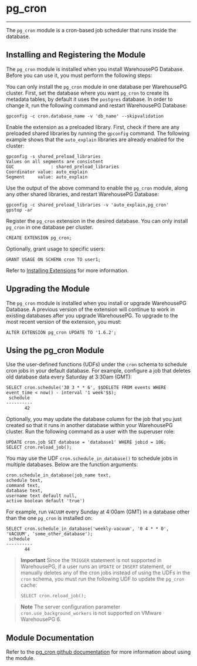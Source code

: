 # pg_cron
---

The `pg_cron` module is a cron-based job scheduler that runs inside the database.

## <a id="topic_reg"></a>Installing and Registering the Module

The `pg_cron` module is installed when you install WarehousePG Database. Before you can use it, you must perform the following steps:

You can only install the `pg_cron` module in one database per WarehousePG cluster. First, set the database where you want `pg_cron` to create its metadata tables, by default it uses the `postgres` database. In order to change it, run the following command and restart WarehousePG Database:

```
gpconfig -c cron.database_name -v 'db_name' --skipvalidation
```

Enable the extension as a preloaded library. First, check if there are any preloaded shared libraries by running the `gpconfig` command. The following example shows that the `auto_explain` libraries are already enabled for the cluster:

```
gpconfig -s shared_preload_libraries
Values on all segments are consistent
GUC              : shared_preload_libraries
Coordinator value: auto_explain
Segment     value: auto_explain
```

Use the output of the above command to enable the `pg_cron` module, along any other shared libraries, and restart WarehousePG Database:

```
gpconfig -c shared_preload_libraries -v 'auto_explain,pg_cron'
gpstop -ar 
```

Register the `pg_cron` extension in the desired database. You can only install `pg_cron` in one database per cluster.

```
CREATE EXTENSION pg_cron;
```

Optionally, grant usage to specific users:

```
GRANT USAGE ON SCHEMA cron TO user1;
```

Refer to [Installing Extensions](../../install_guide/install_extensions.html) for more information.

## <a id="topic_upgrading"></a>Upgrading the Module

The `pg_cron` module is installed when you install or upgrade WarehousePG Database. A previous version of the extension will continue to work in existing databases after you upgrade WarehousePG. To upgrade to the most recent version of the extension, you must:

```
ALTER EXTENSION pg_cron UPDATE TO '1.6.2';
```

## <a id="topic_using"></a>Using the pg_cron Module

Use the user-defined functions (UDFs) under the `cron` schema to schedule cron jobs in your default database. For example, configure a job that deletes old database data every Saturday at 3:30am (GMT):

```
SELECT cron.schedule('30 3 * * 6', $$DELETE FROM events WHERE event_time < now() - interval '1 week'$$);
 schedule
----------
       42
```

Optionally, you may update the database column for the job that you just created so that it runs in another database within your WarehousePG cluster. Run the following command as a user with the superuser role:

```
UPDATE cron.job SET database = 'database1' WHERE jobid = 106;
SELECT cron.reload_job();
```

You may use the UDF `cron.schedule_in_database()` to schedule jobs in multiple databases. Below are the function arguments:

```
cron.schedule_in_database(job_name text,
schedule text,
command text,
database text,
username text default null,
active boolean default 'true')
```

For example, run `VACUUM` every Sunday at 4:00am (GMT) in a database other than the one `pg_cron` is installed on:

```
SELECT cron.schedule_in_database('weekly-vacuum', '0 4 * * 0', 'VACUUM', 'some_other_database');
 schedule
----------
       44
```

> **Important** Since the `TRIGGER` statement is not supported in WarehousePG, if a user runs an `UPDATE` or `INSERT` statement, or manually deletes any of the cron jobs instead of using the UDFs in the `cron` schema, you must run the following UDF to update the `pg_cron` cache:
>
> ```
> SELECT cron.reload_job();
> ```

> **Note** The server configuration parameter `cron.use_background_workers` is not supported on VMware WarehousePG 6.

## <a id="topic_docs"></a>Module Documentation

Refer to the [pg_cron github documentation](https://github.com/citusdata/pg_cron/tree/main) for more information about using the module.
